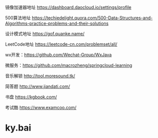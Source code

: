 镜像加速器地址 https://dashboard.daocloud.io/settings/profile

500算法地址 https://techiedelight.quora.com/500-Data-Structures-and-Algorithms-practice-problems-and-their-solutions

设计模式地址 https://gof.quanke.name/

LeetCode地址 https://leetcode-cn.com/problemset/all/

wx开发：https://github.com/Wechat-Group/WxJava

微服务：https://github.com/macrozheng/springcloud-learning


音乐解锁 http://tool.moresound.tk/

简答题 http://www.jiandati.com/

书盘 https://kgbook.com/

考试酷 https://www.examcoo.com/

# ky.bai
